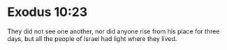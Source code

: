# Exodus 10:23

They did not see one another, nor did anyone rise from his place for three days, but all the people of Israel had light where they lived.
